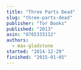 ```yaml
---
title: "Three Parts Dead"
slug: "three-parts-dead"
publisher: "Tor Books"
published: "2013"
asin: "0765333112"
authors:
  - max-gladstone
started: "2014-12-29"
finished: "2015-01-05"
---
```

